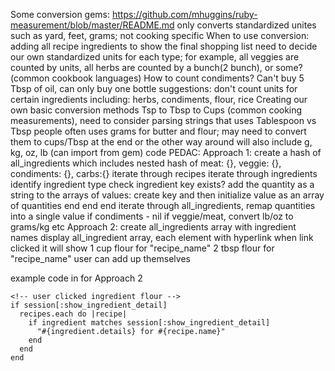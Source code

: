 Some conversion gems:
  https://github.com/mhuggins/ruby-measurement/blob/master/README.md
  only converts standardized unites such as yard, feet, grams; not cooking specific
When to use conversion:
  adding all recipe ingredients to show the final shopping list
  need to decide our own standardized units for each type; for example, all veggies are counted by units,
  all herbs are counted by a bunch(2 bunch), or some? (common cookbook languages)
  How to count condiments? Can't buy 5 Tbsp of oil, can only buy one bottle
suggestions:
  don't count units for certain ingredients including: herbs, condiments, flour, rice
  Creating our own basic conversion methods
  Tsp to Tbsp to Cups (common cooking measurements), need to consider parsing strings that uses Tablespoon vs Tbsp
  people often uses grams for butter and flour; may need to convert them to cups/Tbsp at the end or the other way around
  will also include g, kg, oz, lb (can import from gem)
code PEDAC:
  Approach 1:
    create a hash of all_ingredients which includes nested hash of meat: {}, veggie: {}, condiments: {}, carbs:{}
    iterate through recipes
      iterate through ingredients
        identify ingredient type
          check ingredient key exists? add the quantity as a string to the arrays of values: create key and then initialize value as an array of quantities
        end
      end
    end
    iterate through all_ingredients, remap quantities into a single value
    if condiments - nil
    if veggie/meat, convert lb/oz to grams/kg
    etc
  Approach 2:
    create all_ingredients array with ingredient names
    display all_ingredient array, each element with hyperlink
    when link clicked it will show
      1 cup flour for "recipe_name"
      2 tbsp flour for "recipe_name"
    user can add up themselves

  example code in for Approach 2
```
<!-- user clicked ingredient flour -->
if session[:show_ingredient_detail]
  recipes.each do |recipe|
    if ingredient matches session[:show_ingredient_detail]
      "#{ingredient.details} for #{recipe.name}"
    end
  end
end
```
